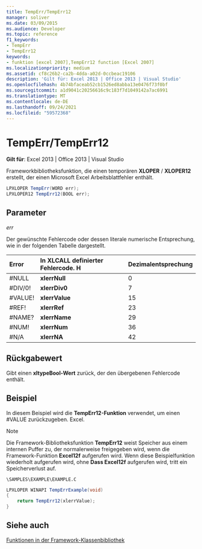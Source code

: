 ```yaml
---
title: TempErr/TempErr12
manager: soliver
ms.date: 03/09/2015
ms.audience: Developer
ms.topic: reference
f1_keywords:
- TempErr
- TempErr12
keywords:
- funktion [excel 2007],TempErr12 function [Excel 2007]
ms.localizationpriority: medium
ms.assetid: cf8c26b2-ca2b-4dda-a02d-0ccbeac19106
description: 'Gilt für: Excel 2013 | Office 2013 | Visual Studio'
ms.openlocfilehash: 4b74bfaceab52cb1526ed8abba13e0476f73f0bf
ms.sourcegitcommit: a1d9041c20256616c9c183f7d1049142a7ac6991
ms.translationtype: MT
ms.contentlocale: de-DE
ms.lasthandoff: 09/24/2021
ms.locfileid: "59572368"
---
```

# <a name="temperrtemperr12"></a>TempErr/TempErr12

 **Gilt für**: Excel 2013 | Office 2013 | Visual Studio 
  
Frameworkbibliotheksfunktion, die einen temporären **XLOPER** /  **XLOPER12** erstellt, der einen Microsoft Excel Arbeitsblattfehler enthält. 
  
```cs
LPXLOPER TempErr(WORD err);
LPXLOPER12 TempErr12(BOOL err);
```

## <a name="parameters"></a>Parameter

 _err_
  
Der gewünschte Fehlercode oder dessen literale numerische Entsprechung, wie in der folgenden Tabelle dargestellt.
  
|**Error**|**In XLCALL definierter Fehlercode. H**|**Dezimalentsprechung**|
|:-----|:-----|:-----|
|#NULL  <br/> |**xlerrNull** <br/> |0  <br/> |
|#DIV/0!  <br/> |**xlerrDiv0** <br/> |7   <br/> |
|#VALUE!  <br/> |**xlerrValue** <br/> |15   <br/> |
|#REF!  <br/> |**xlerrRef** <br/> |23  <br/> |
|#NAME?  <br/> |**xlerrName** <br/> |29  <br/> |
|#NUM!  <br/> |**xlerrNum** <br/> |36  <br/> |
|#N/A  <br/> |**xlerrNA** <br/> |42  <br/> |
   
## <a name="return-value"></a>Rückgabewert

Gibt einen **xltypeBool-Wert** zurück, der den übergebenen Fehlercode enthält. 
  
## <a name="example"></a>Beispiel

In diesem Beispiel wird die **TempErr12-Funktion** verwendet, um einen #VALUE zurückzugeben. Excel. 
  
> [!NOTE]
> Die Framework-Bibliotheksfunktion **TempErr12** weist Speicher aus einem internen Puffer zu, der normalerweise freigegeben wird, wenn die Framework-Funktion **Excel12f** aufgerufen wird. Wenn diese Beispielfunktion wiederholt aufgerufen wird, ohne **Dass Excel12f** aufgerufen wird, tritt ein Speicherverlust auf. 
  
 `\SAMPLES\EXAMPLE\EXAMPLE.C`
  
```cs
LPXLOPER WINAPI TempErrExample(void)
{
    return TempErr12(xlerrValue);
}
```

## <a name="see-also"></a>Siehe auch



[Funktionen in der Framework-Klassenbibliothek](functions-in-the-framework-library.md)

